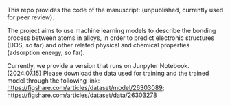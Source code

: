 This repo provides the code of the manuscript: (unpublished, currently used for peer review).

The project aims to use machine learning models to describe the bonding process between atoms in alloys, in order to predict electronic structures (DOS, so far) and other related physical and chemical properties (adsorption energy, so far).

Currently, we provide a version that runs on Junpyter Notebook. (2024.07.15)
Please download the data used for training and the trained model through the following link:
https://figshare.com/articles/dataset/model/26303089; https://figshare.com/articles/dataset/data/26303278
